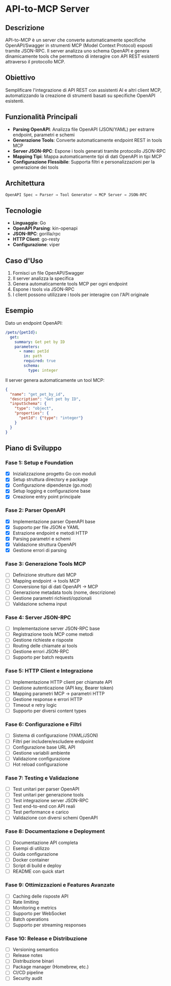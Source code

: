 # API-to-MCP Server

## Descrizione

API-to-MCP è un server che converte automaticamente specifiche OpenAPI/Swagger in strumenti MCP (Model Context Protocol) esposti tramite JSON-RPC. Il server analizza uno schema OpenAPI e genera dinamicamente tools che permettono di interagire con API REST esistenti attraverso il protocollo MCP.

## Obiettivo

Semplificare l'integrazione di API REST con assistenti AI e altri client MCP, automatizzando la creazione di strumenti basati su specifiche OpenAPI esistenti.

## Funzionalità Principali

- **Parsing OpenAPI**: Analizza file OpenAPI (JSON/YAML) per estrarre endpoint, parametri e schemi
- **Generazione Tools**: Converte automaticamente endpoint REST in tools MCP
- **Server JSON-RPC**: Espone i tools generati tramite protocollo JSON-RPC
- **Mapping Tipi**: Mappa automaticamente tipi di dati OpenAPI in tipi MCP
- **Configurazione Flessibile**: Supporta filtri e personalizzazioni per la generazione dei tools

## Architettura

```
OpenAPI Spec → Parser → Tool Generator → MCP Server → JSON-RPC
```

## Tecnologie

- **Linguaggio**: Go
- **OpenAPI Parsing**: kin-openapi
- **JSON-RPC**: gorilla/rpc
- **HTTP Client**: go-resty
- **Configurazione**: viper

## Caso d'Uso

1. Fornisci un file OpenAPI/Swagger
2. Il server analizza la specifica
3. Genera automaticamente tools MCP per ogni endpoint
4. Espone i tools via JSON-RPC
5. I client possono utilizzare i tools per interagire con l'API originale

## Esempio

Dato un endpoint OpenAPI:
```yaml
/pets/{petId}:
  get:
    summary: Get pet by ID
    parameters:
      - name: petId
        in: path
        required: true
        schema:
          type: integer
```

Il server genera automaticamente un tool MCP:
```json
{
  "name": "get_pet_by_id",
  "description": "Get pet by ID",
  "inputSchema": {
    "type": "object",
    "properties": {
      "petId": {"type": "integer"}
    }
  }
}
```

## Piano di Sviluppo

### Fase 1: Setup e Foundation
- [x] Inizializzazione progetto Go con moduli
- [x] Setup struttura directory e package
- [x] Configurazione dipendenze (go.mod)
- [x] Setup logging e configurazione base
- [x] Creazione entry point principale

### Fase 2: Parser OpenAPI
- [x] Implementazione parser OpenAPI base
- [x] Supporto per file JSON e YAML
- [x] Estrazione endpoint e metodi HTTP
- [x] Parsing parametri e schemi
- [x] Validazione struttura OpenAPI
- [x] Gestione errori di parsing

### Fase 3: Generazione Tools MCP
- [ ] Definizione strutture dati MCP
- [ ] Mapping endpoint → tools MCP
- [ ] Conversione tipi di dati OpenAPI → MCP
- [ ] Generazione metadata tools (nome, descrizione)
- [ ] Gestione parametri richiesti/opzionali
- [ ] Validazione schema input

### Fase 4: Server JSON-RPC
- [ ] Implementazione server JSON-RPC base
- [ ] Registrazione tools MCP come metodi
- [ ] Gestione richieste e risposte
- [ ] Routing delle chiamate ai tools
- [ ] Gestione errori JSON-RPC
- [ ] Supporto per batch requests

### Fase 5: HTTP Client e Integrazione
- [ ] Implementazione HTTP client per chiamate API
- [ ] Gestione autenticazione (API key, Bearer token)
- [ ] Mapping parametri MCP → parametri HTTP
- [ ] Gestione response e errori HTTP
- [ ] Timeout e retry logic
- [ ] Supporto per diversi content types

### Fase 6: Configurazione e Filtri
- [ ] Sistema di configurazione (YAML/JSON)
- [ ] Filtri per includere/escludere endpoint
- [ ] Configurazione base URL API
- [ ] Gestione variabili ambiente
- [ ] Validazione configurazione
- [ ] Hot reload configurazione

### Fase 7: Testing e Validazione
- [ ] Test unitari per parser OpenAPI
- [ ] Test unitari per generazione tools
- [ ] Test integrazione server JSON-RPC
- [ ] Test end-to-end con API reali
- [ ] Test performance e carico
- [ ] Validazione con diversi schemi OpenAPI

### Fase 8: Documentazione e Deployment
- [ ] Documentazione API completa
- [ ] Esempi di utilizzo
- [ ] Guida configurazione
- [ ] Docker container
- [ ] Script di build e deploy
- [ ] README con quick start

### Fase 9: Ottimizzazioni e Features Avanzate
- [ ] Caching delle risposte API
- [ ] Rate limiting
- [ ] Monitoring e metrics
- [ ] Supporto per WebSocket
- [ ] Batch operations
- [ ] Supporto per streaming responses

### Fase 10: Release e Distribuzione
- [ ] Versioning semantico
- [ ] Release notes
- [ ] Distribuzione binari
- [ ] Package manager (Homebrew, etc.)
- [ ] CI/CD pipeline
- [ ] Security audit

